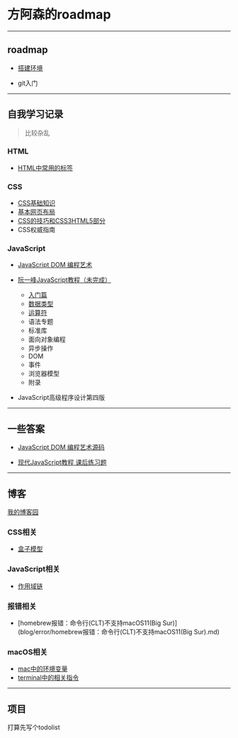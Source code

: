 # 方阿森的roadmap

---

## roadmap

* [搭建环境](roadmap/day01/01搭建环境.md)

* git入门

  

---



## 自我学习记录

> 比较杂乱

### HTML

* [HTML中常用的标签](html&css/HTML常用标签.md)

### CSS

* [CSS基础知识](html&css/CSS入门.md)
* [基本网页布局](html&css/基本网页布局.md)
* [CSS的技巧和CSS3HTML5部分](html&css/CSS的技巧和CSS3HTML5.md)
* CSS权威指南

### JavaScript

* [JavaScript DOM 编程艺术](JavaScript/dom-script/README.md)
* [阮一峰JavaScript教程（未完成）](https://github.com/Meakle/ruanyifeng_JavaScript)
  * [入门篇](JavaScript/ruanyifeng-javascript/1.md)
  * [数据类型](JavaScript/ruanyifeng-javascript/2.md)
  * [运算符](JavaScript/ruanyifeng-javascript/3.md)
  * 语法专题
  * 标准库
  * 面向对象编程
  * 异步操作
  * DOM
  * 事件
  * 浏览器模型
  * 附录

* JavaScript高级程序设计第四版

---

## 一些答案

* [JavaScript DOM 编程艺术源码](https://github.com/Meakle/dom_scripting_demo)

* [现代JavaScript教程 课后练习题]()

---

## 博客

[我的博客园](https://www.cnblogs.com/meakle/)

### CSS相关

* [盒子模型](blog/CSS/盒子模型.md)

### JavaScript相关

* [作用域链](blog/JavaScript/作用域链.md)

### 报错相关

* [homebrew报错：命令行(CLT)不支持macOS11(Big Sur)](blog/error/homebrew报错：命令行(CLT)不支持macOS11(Big Sur).md)

### macOS相关

* [mac中的环境变量](blog/macos/mac中的环境变量.md)
* [terminal中的相关指令](blog/macos/terminal中的相关指令.md)

---

## 项目

打算先写个todolist

